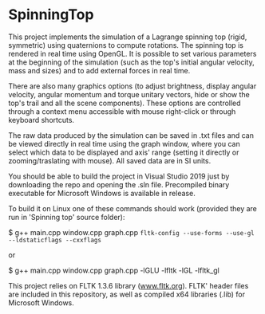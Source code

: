 # SpinningTop
This project implements the simulation of a Lagrange spinning top (rigid, symmetric) using quaternions to compute rotations.
The spinning top is rendered in real time using OpenGL. It is possible to set various parameters at the beginning of the simulation (such as the top's initial angular velocity, mass and sizes) and to add external forces in real time. 

There are also many graphics options (to adjust brightness, display angular velocity, angular momentum and torque unitary vectors, hide or show the top's trail and all the scene components). These options are controlled through a context menu accessible with mouse right-click or through keyboard shortcuts.

The raw data produced by the simulation can be saved in .txt files and can be viewed directly in real time using the graph window, where you can select which data to be displayed and axis' range (setting it directly or zooming/traslating with mouse). All saved data are in SI units.

You should be able to build the project in Visual Studio 2019 just by downloading the repo and opening the .sln file.
Precompiled binary executable for Microsoft Windows is available in release.


To build it on Linux one of these commands should work (provided they are run in 'Spinning top' source folder):


  $ g++ main.cpp window.cpp graph.cpp `fltk-config --use-forms --use-gl  --ldstaticflags --cxxflags`
  
  or
  
  $ g++ main.cpp window.cpp graph.cpp -lGLU  -lfltk -lGL -lfltk_gl


This project relies on FLTK 1.3.6 library (www.fltk.org). FLTK' header files are included in this repository, as well as compiled x64 libraries (.lib) for Microsoft Windows.
